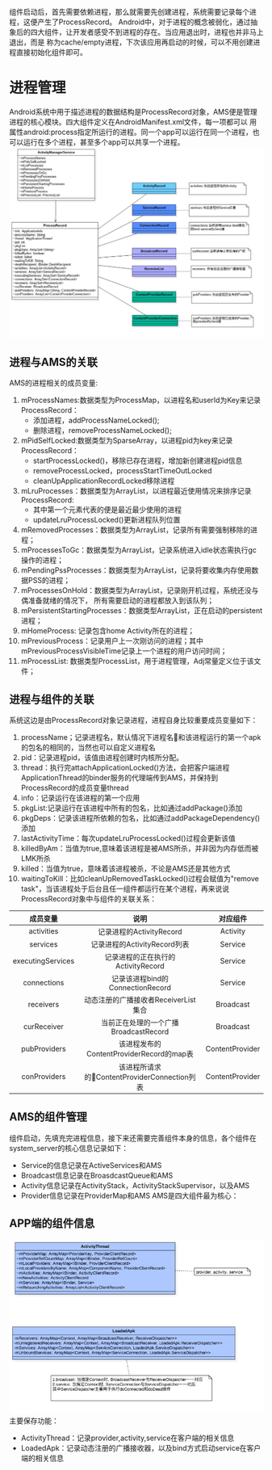 
组件启动后，首先需要依赖进程，那么就需要先创建进程，系统需要记录每个进程，这便产生了ProcessRecord。
Android中，对于进程的概念被弱化，通过抽象后的四大组件，让开发者感受不到进程的存在。当应用退出时，进程也并非马上退出，而是
称为cache/empty进程，下次该应用再启动的时候，可以不用创建进程直接初始化组件即可。


# 进程管理

Android系统中用于描述进程的数据结构是ProcessRecord对象，AMS便是管理进程的核心模块。四大组件定义在AndroidManifest.xml文件，每一项都可以
用属性android:process指定所运行的进程。同一个app可以运行在同一个进程，也可以运行在多个进程，甚至多个app可以共享一个进程。
![image](../img/process_record.jpg)

## 进程与AMS的关联
AMS的进程相关的成员变量:
1. mProcessNames:数据类型为ProcessMap，以进程名和userId为Key来记录ProcessRecord：
    * 添加进程，addProcessNameLocked();
    * 删除进程，removeProcessNameLocked();
2. mPidSelfLocked:数据类型为SparseArray，以进程pid为key来记录ProcessRecord：
    * startProcessLocked()，移除已存在进程，增加新创建进程pid信息
    * removeProcessLocked，processStartTimeOutLocked
    * cleanUpApplicationRecordLocked移除进程
3. mLruProcesses：数据类型为ArrayList，以进程最近使用情况来排序记录ProcessRecord:
    * 其中第一个元素代表的便是最近最少使用的进程
    * updateLruProcessLocked()更新进程队列位置
4. mRemovedProcesses：数据类型为ArrayList，记录所有需要强制移除的进程；
5. mProcessesToGc：数据类型为ArrayList，记录系统进入idle状态需执行gc操作的进程；
6. mPendingPssProcesses：数据类型为ArrayList，记录将要收集内存使用数据PSS的进程；
7. mProcessesOnHold：数据类型为ArrayList，记录刚开机过程，系统还没与偶准备就绪的情况下， 所有需要启动的进程都放入到该队列；
8. mPersistentStartingProcesses：数据类型ArrayList，正在启动的persistent进程；
9. mHomeProcess: 记录包含home Activity所在的进程；
10. mPreviousProcess：记录用户上一次刚访问的进程；其中mPreviousProcessVisibleTime记录上一个进程的用户访问时间；
11. mProcessList: 数据类型ProcessList，用于进程管理，Adj常量定义位于该文件；

## 进程与组件的关联
系统这边是由ProcessRecord对象记录进程，进程自身比较重要成员变量如下：
1. processName；记录进程名，默认情况下进程名和该进程运行的第一个apk的包名的相同的，当然也可以自定义进程名
2. pid：记录进程pid，该值由进程创建时内核所分配。
3. thread：执行完attachApplicationLocked()方法，会把客户端进程ApplicationThread的binder服务的代理端传到AMS，并保持到ProcessRecord的成员变量thread
4. info：记录运行在该进程的第一个应用
5. pkgList:记录运行在该进程中所有的包名，比如通过addPackage()添加
6. pkgDeps：记录该进程所依赖的包名，比如通过addPackageDependency()添加
7. lastActivityTime：每次updateLruProcessLocked()过程会更新该值
8. killedByAm：当值为true,意味着该进程是被AMS所杀，并非因为内存低而被LMK所杀
9. killed：当值为true，意味着该进程被杀，不论是AMS还是其他方式
10. waitingToKill：比如cleanUpRemovedTaskLocked()过程会赋值为"remove task"，当该进程处于后台且任一组件都运行在某个进程，再来说说ProcessRecord对象中与组件的关联关系：

|成员变量|说明|对应组件|
|:----:|:------:|:-----:|
|activities|记录进程的ActivityRecord|Activity|
|services|记录进程的ActivityRecord列表|Service|
|executingServices|记录进程的正在执行的ActivityRecord|Service|
|connections|记录该进程bind的ConnectionRecord|Service|
|receivers|动态注册的广播接收者ReceiverList集合|Broadcast|
|curReceiver|当前正在处理的一个广播BroadcastRecord|Broadcast|
|pubProviders|该进程发布的ContentProviderRecord的map表|ContentProvider|
|conProviders|该进程所请求的ContentProviderConnection列表|ContentProvider|

## AMS的组件管理
组件启动，先填充完进程信息，接下来还需要完善组件本身的信息，各个组件在system_server的核心信息记录如下：
* Service的信息记录在ActiveServices和AMS
* Broadcast信息记录在BroasdcastQueue和AMS
* Activity信息记录在ActivityStack，ActivityStackSupervisor，以及AMS
* Provider信息记录在ProviderMap和AMS
AMS是四大组件最为核心：

## APP端的组件信息
![image](../img/client_component.jpg)
主要保存功能：
* ActivityThread：记录provider,activity,service在客户端的相关信息
* LoadedApk：记录动态注册的广播接收器，以及bind方式启动service在客户端的相关信息



